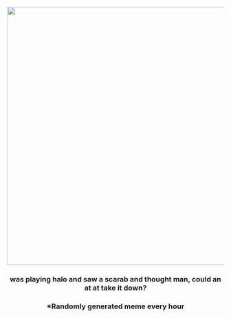 <p align="center">
        <img src="https://i.redd.it/efxkwvbe4uv81.jpg" width="600" height="600">
        </p>
        <h3 align="center">was playing halo and saw a scarab and thought man, could an at at take it down?</h3>
        <h3 align="center">*Randomly generated meme every hour</h3>
    